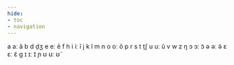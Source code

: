 ```yaml
---
hide:
- toc
- navigation
---
```

a
aː
ã
b
d
d̠ʒ
e
eː
ẽ
f
h
i
iː
ĩ
j
k
l
m
n
o
oː
õ
p
r
s
t
t̠ʃ
u
uː
ũ
v
w
z
ŋ
ɔ
ɔː
ɔ̃
ə
əː
ə̃
ɛ
ɛː
ɛ̃
ɡ
ɪ
ɪː
ɪ̃
ɲ
ʊ
ʊː
ʊ̃
